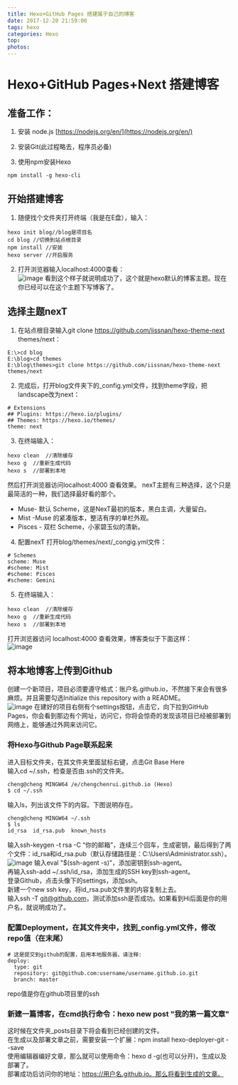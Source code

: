 ```yaml
---
title: Hexo+GitHub Pages 搭建属于自己的博客
date: 2017-12-20 21:59:00
tags: hexo
categories: Hexo
top:
photos:
---
```


# Hexo+GitHub Pages+Next 搭建博客
## 准备工作：
1. 安装 node.js
[https://nodejs.org/en/](https://nodejs.org/en/)  

2. 安装Git(此过程略去，程序员必备)  

3. 使用npm安装Hexo
```
npm install -g hexo-cli
```

## 开始搭建博客
1. 随便找个文件夹打开终端（我是在E盘），输入：
```
hexo init blog//blog是项目名
cd blog //切换到站点根目录
npm install //安装
hexo server //开启服务
```

2. 打开浏览器输入localhost:4000查看：  
![image](http://images.chengchenrui.com/2018022200121435.png) 
看到这个样子就说明成功了，这个就是hexo默认的博客主题。现在你已经可以在这个主题下写博客了。
    
## 选择主题nexT
1. 在站点根目录输入git clone https://github.com/iissnan/hexo-theme-next themes/next：
```
E:\>cd blog
E:\blog>cd themes
E:\blog\themes>git clone https://github.com/iissnan/hexo-theme-next themes/next
```

2. 完成后，打开blog文件夹下的_config.yml文件，找到theme字段，把landscape改为next：
```
# Extensions
## Plugins: https://hexo.io/plugins/
## Themes: https://hexo.io/themes/
theme: next
```

3. 在终端输入：
```
hexo clean  //清除缓存
hexo g  //重新生成代码
hexo s  //部署到本地
```
然后打开浏览器访问localhost:4000 查看效果。
nexT主题有三种选择，这个只是最简洁的一种，我们选择最好看的那个。
- Muse- 默认 Scheme，这是NexT最初的版本，黑白主调，大量留白。
- Mist -Muse 的紧凑版本，整洁有序的单栏外观。
- Pisces - 双栏 Scheme，小家碧玉似的清新。

4. 配置nexT
打开blog/themes/next/_congig.yml文件：
```
# Schemes
scheme: Muse
#scheme: Mist
#scheme: Pisces
#scheme: Gemini
```

5. 在终端输入：
```
hexo clean  //清除缓存
hexo g  //重新生成代码
hexo s  //部署到本地
```
打开浏览器访问 localhost:4000 查看效果，博客类似于下面这样：  
![image](http://images.chengchenrui.com/blog_01.png) 

## 将本地博客上传到Github
创建一个新项目，项目必须要遵守格式：账户名.github.io，不然接下来会有很多麻烦。并且需要勾选Initialize this repository with a README。  
![image](http://images.chengchenrui.com/blog_02.png) 
在建好的项目右侧有个settings按钮，点击它，向下拉到GitHub Pages，你会看到那边有个网址，访问它，你将会惊奇的发现该项目已经被部署到网络上，能够通过外网来访问它。  

### 将Hexo与Github Page联系起来
进入目标文件夹，在其文件夹里面鼠标右键，点击Git Base Here  
输入cd ~/.ssh，检查是否由.ssh的文件夹。
```
cheng@cheng MINGW64 /e/chengchenrui.github.io (Hexo)
$ cd ~/.ssh
```

输入ls，列出该文件下的内容。下图说明存在。
```
cheng@cheng MINGW64 ~/.ssh
$ ls
id_rsa  id_rsa.pub  known_hosts
```

输入ssh-keygen -t rsa -C “你的邮箱”，连续三个回车，生成密钥，最后得到了两个文件：id_rsa和id_rsa.pub（默认存储路径是：C:\Users\Administrator\.ssh）。  
![image](http://images.chengchenrui.com/blog_03.png)
输入eval "$(ssh-agent -s)"，添加密钥到ssh-agent。  
再输入ssh-add ~/.ssh/id_rsa，添加生成的SSH key到ssh-agent。  
登录Github，点击头像下的settings，添加ssh。  
新建一个new ssh key，将id_rsa.pub文件里的内容复制上去。  
输入ssh -T git@github.com，测试添加ssh是否成功。如果看到Hi后面是你的用户名，就说明成功了。  

### 配置Deployment，在其文件夹中，找到_config.yml文件，修改repo值（在末尾）
```
# 这是提交到github的配置，启用本地服务器，请注释:
deploy:
  type: git
  repository: git@github.com:username/username.github.io.git
  branch: master
```
repo值是你在github项目里的ssh  

### 新建一篇博客，在cmd执行命令：hexo new post "我的第一篇文章"  
这时候在文件夹_posts目录下将会看到已经创建的文件。  
在生成以及部署文章之前，需要安装一个扩展：npm install hexo-deployer-git --save  
使用编辑器编好文章，那么就可以使用命令：hexo d -g(也可以分开)，生成以及部署了。  
部署成功后访问你的地址：https://用户名.github.io。那么将看到生成的文章。 